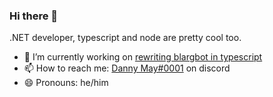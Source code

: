 ### Hi there 👋

.NET developer, typescript and node are pretty cool too.

- 🔭 I’m currently working on [rewriting blargbot in typescript](https://github.com/blargbot/blargbot/tree/features/typescript)
- 📫 How to reach me: [Danny May#0001](https://discord.com/users/135556895086870528) on discord
- 😄 Pronouns: he/him

<!--
**danny-may/danny-may** is a ✨ _special_ ✨ repository because its `README.md` (this file) appears on your GitHub profile.

Here are some ideas to get you started:

- 🌱 I’m currently learning ...
- 👯 I’m looking to collaborate on ...
- 🤔 I’m looking for help with ...
- 💬 Ask me about ...
- ⚡ Fun fact: ...
-->
